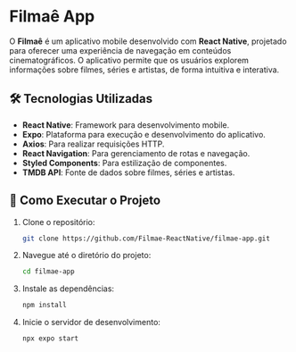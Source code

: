 # Filmaê App

O **Filmaê** é um aplicativo mobile desenvolvido com **React Native**, projetado para oferecer uma experiência de navegação em conteúdos cinematográficos. O aplicativo permite que os usuários explorem informações sobre filmes, séries e artistas, de forma intuitiva e interativa.

## 🛠️ Tecnologias Utilizadas
- **React Native**: Framework para desenvolvimento mobile.
- **Expo**: Plataforma para execução e desenvolvimento do aplicativo.
- **Axios**: Para realizar requisições HTTP.
- **React Navigation**: Para gerenciamento de rotas e navegação.
- **Styled Components**: Para estilização de componentes.
- **TMDB API**: Fonte de dados sobre filmes, séries e artistas.

## 🚀 Como Executar o Projeto
1. Clone o repositório:
   ```bash
   git clone https://github.com/Filmae-ReactNative/filmae-app.git
2. Navegue até o diretório do projeto:
   ```bash
   cd filmae-app
3. Instale as dependências:
   ```bash
   npm install
4. Inicie o servidor de desenvolvimento:
   ```bash
   npx expo start
